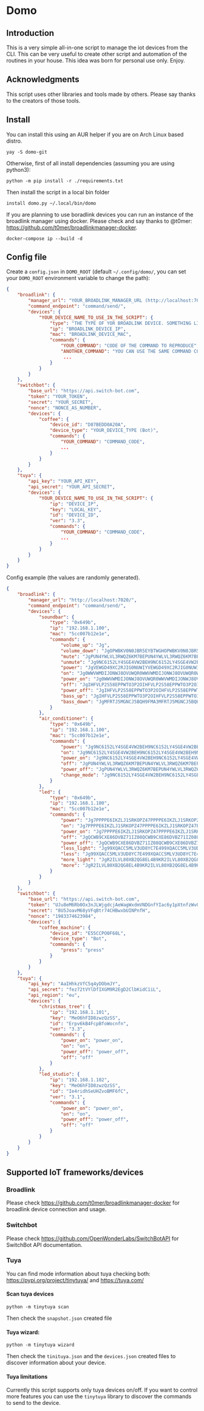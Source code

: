 # Domo

## Introduction
This is a very simple all-in-one script to manage the iot devices from the CLI.
This can be very useful to create other script and automation of the routines in your house.
This idea was born for personal use only. Enjoy.

## Acknowledgments
This script uses other libraries and tools made by others. Please say thanks to the creators of those tools.

## Install

You can install this using an AUR helper if you are on Arch Linux based distro.
```shell
yay -S domo-git
```

Otherwise, first of all install dependencies (assuming you are using python3):
```shell
python -m pip install -r ./requirements.txt
```

Then install the script in a local bin folder
```shell
install domo.py ~/.local/bin/domo
```

If you are planning to use boradlink devices you can run an instance of the broadlink manager using docker.
Please check and say thanks to @t0mer: https://github.com/t0mer/broadlinkmanager-docker.
```shell
docker-compose ip --build -d
```

## Config file

Create a `config.json` in `DOMO_ROOT` (default `~/.config/domo/`, you can set your `DOMO_ROOT` environment variable to change the path):

```json
{
    "broadlink": {
        "manager_url": "YOUR_BROADLINK_MANAGER_URL (http://localhost:7020/)",
        "command_endpoint": "command/send/",
        "devices": {
            "YOUR_DEVICE_NAME_TO_USE_IN_THE_SCRIPT": {
                "type": "THE TYPE OF YOR BROADLINK DEVICE. SOMETHING LIKE 0x649b. CHECK: https://github.com/t0mer/broadlinkmanager-docker",
                "ip": "BROADLINK_DEVICE_IP",
                "mac": "BROADLINK_DEVICE_MAC",
                "commands": {
                    "YOUR_COMMAND": "CODE OF THE COMMAND TO REPRODUCE",
                    "ANOTHER_COMMAND": "YOU CAN USE THE SAME COMMAND CODE TO CREATE ALIASES",
                     ...
                }
            }
        }
    },
    "switchbot": {
        "base_url": "https://api.switch-bot.com",
        "token": "YOUR_TOKEN",
        "secret": "YOUR_SECRET",
        "nonce": "NONCE_AS_NUMBER",
        "devices": {
            "coffee": {
                "device_id": "D87BEDD0A20A",
                "device_type": "YOUR_DEVICE_TYPE (Bot)",
                "commands": {
                    "YOUR_COMMAND": "COMMAND_CODE",
                    ...
                }
            }
        }
    },
    "tuya": {
        "api_key": "YOUR_API_KEY",
        "api_secret": "YOUR_API_SECRET",
        "devices": {
            "YOUR_DEVICE_NAME_TO_USE_IN_THE_SCRIPT": {
                "ip": "DEVICE_IP",
                "key": "LOCAL_KEY",
                "id": "DEVICE_ID",
                "ver": "3.3",
                "commands": {
                    "YOUR_COMMAND": "COMMAND_CODE",
                    ...
                }
            }
        }
    }
}
```

Config example (the values are randomly generated).
```json
{
    "broadlink": {
        "manager_url": "http://localhost:7020/",
        "command_endpoint": "command/send/",
        "devices": {
            "soundbar": {
                "type": "0x649b",
                "ip": "192.168.1.100",
                "mac": "5cc007b12e1e",
                "commands": {
                    "volume_up": "Jg",
                    "volume_down": "JgOPWBKV0N0JBR5EYBTWGHOPWBKV0N0JBR5EYBTWGHOPWBKV0N0JBR5EYBTWGHOPWBKV0N0JBR5EYBTWGHOPWBKV0N0JBR5EYBTWGHOPWBKV0N0JBR5EYBTWGHOPWBKV0N0JBR5EYBTWGHOPWBKV0N0JBR5EYBTWGHOPWBKV0N0JBR5EYBTWGHOPWBKV0N0JBR5EYBTWGH==",
                    "mute": "JgPUN4YWLVL3RWQZ6KM7BEPUN4YWLVL3RWQZ6KM7BEPUN4YWLVL3RWQZ6KM7BEPUN4YWLVL3RWQZ6KM7BEPUN4YWLVL3RWQZ6KM7BEPUN4YWLVL3RWQZ6KM7BEPUN4YWLVL3RWQZ6KM7BEPUN4YWLVL3RWQZ6KM7BEPUN4YWLVL3RWQZ6KM7BEPUN4YWLVL3RWQZ6KM7BE==",
                    "unmute": "Jg9NC6152LY4SGE4VW2BEH9NC6152LY4SGE4VW2BEH9NC6152LY4SGE4VW2BEH9NC6152LY4SGE4VW2BEH9NC6152LY4SGE4VW2BEH9NC6152LY4SGE4VW2BEH9NC6152LY4SGE4VW2BEH9NC6152LY4SGE4VW2BEH9NC6152LY4SGE4VW2BEH9NC6152LY4SGE4VW2BEH==",
                    "power": "JgVEWGD49XC2RJIG0NUWIYVEWGD49XC2RJIG0NUWIYVEWGD49XC2RJIG0NUWIYVEWGD49XC2RJIG0NUWIYVEWGD49XC2RJIG0NUWIYVEWGD49XC2RJIG0NUWIYVEWGD49XC2RJIG0NUWIYVEWGD49XC2RJIG0NUWIYVEWGD49XC2RJIG0NUWIYVEWGD49XC2RJIG0NUWIY==",
                    "on": "Jg0WWVWMDIJONWJ8OVUWQR0WWVWMDIJONWJ8OVUWQR0WWVWMDIJONWJ8OVUWQR0WWVWMDIJONWJ8OVUWQR0WWVWMDIJONWJ8OVUWQR0WWVWMDIJONWJ8OVUWQR0WWVWMDIJONWJ8OVUWQR0WWVWMDIJONWJ8OVUWQR0WWVWMDIJONWJ8OVUWQR0WWVWMDIJONWJ8OVUWQR==",
                    "power_on": "Jg0WWVWMDIJONWJ8OVUWQR0WWVWMDIJONWJ8OVUWQR0WWVWMDIJONWJ8OVUWQR0WWVWMDIJONWJ8OVUWQR0WWVWMDIJONWJ8OVUWQR0WWVWMDIJONWJ8OVUWQR0WWVWMDIJONWJ8OVUWQR0WWVWMDIJONWJ8OVUWQR0WWVWMDIJONWJ8OVUWQR0WWVWMDIJONWJ8OVUWQR==",
                    "off": "JgIHFVLP2S58EPPWTO3P2OIHFVLP2S58EPPWTO3P2OIHFVLP2S58EPPWTO3P2OIHFVLP2S58EPPWTO3P2OIHFVLP2S58EPPWTO3P2OIHFVLP2S58EPPWTO3P2OIHFVLP2S58EPPWTO3P2OIHFVLP2S58EPPWTO3P2OIHFVLP2S58EPPWTO3P2OIHFVLP2S58EPPWTO3P2O==",
                    "power_off": "JgIHFVLP2S58EPPWTO3P2OIHFVLP2S58EPPWTO3P2OIHFVLP2S58EPPWTO3P2OIHFVLP2S58EPPWTO3P2OIHFVLP2S58EPPWTO3P2OIHFVLP2S58EPPWTO3P2OIHFVLP2S58EPPWTO3P2OIHFVLP2S58EPPWTO3P2OIHFVLP2S58EPPWTO3P2OIHFVLP2S58EPPWTO3P2O==",
                    "bass_up": "JgIHFVLP2S58EPPWTO3P2OIHFVLP2S58EPPWTO3P2OIHFVLP2S58EPPWTO3P2OIHFVLP2S58EPPWTO3P2OIHFVLP2S58EPPWTO3P2OIHFVLP2S58EPPWTO3P2OIHFVLP2S58EPPWTO3P2OIHFVLP2S58EPPWTO3P2OIHFVLP2S58EPPWTO3P2OIHFVLP2S58EPPWTO3P2O==",
                    "bass_down": "JgMFRTJ5MGNCJ5BQH9FMA3MFRTJ5MGNCJ5BQH9FMA3MFRTJ5MGNCJ5BQH9FMA3MFRTJ5MGNCJ5BQH9FMA3MFRTJ5MGNCJ5BQH9FMA3MFRTJ5MGNCJ5BQH9FMA3MFRTJ5MGNCJ5BQH9FMA3MFRTJ5MGNCJ5BQH9FMA3MFRTJ5MGNCJ5BQH9FMA3MFRTJ5MGNCJ5BQH9FMA3=="
                }
            },
            "air_conditioner": {
                "type": "0x649b",
                "ip": "192.168.1.100",
                "mac": "5cc007b12e1e",
                "commands": {
                    "power": "Jg9NC6152LY4SGE4VW2BEH9NC6152LY4SGE4VW2BEH9NC6152LY4SGE4VW2BEH9NC6152LY4SGE4VW2BEH9NC6152LY4SGE4VW2BEH9NC6152LY4SGE4VW2BEH",
                    "on": "Jg9NC6152LY4SGE4VW2BEH9NC6152LY4SGE4VW2BEH9NC6152LY4SGE4VW2BEH9NC6152LY4SGE4VW2BEH9NC6152LY4SGE4VW2BEH9NC6152LY4SGE4VW2BEH",
                    "power_on": "Jg9NC6152LY4SGE4VW2BEH9NC6152LY4SGE4VW2BEH9NC6152LY4SGE4VW2BEH9NC6152LY4SGE4VW2BEH9NC6152LY4SGE4VW2BEH9NC6152LY4SGE4VW2BEH",
                    "off": "JgPUN4YWLVL3RWQZ6KM7BEPUN4YWLVL3RWQZ6KM7BEPUN4YWLVL3RWQZ6KM7BEPUN4YWLVL3RWQZ6KM7BEPUN4YWLVL3RWQZ6KM7BEPUN4YWLVL3RWQZ6KM7BE",
                    "power_off": "JgPUN4YWLVL3RWQZ6KM7BEPUN4YWLVL3RWQZ6KM7BEPUN4YWLVL3RWQZ6KM7BEPUN4YWLVL3RWQZ6KM7BEPUN4YWLVL3RWQZ6KM7BEPUN4YWLVL3RWQZ6KM7BE",
                    "change_mode": "Jg9NC6152LY4SGE4VW2BEH9NC6152LY4SGE4VW2BEH9NC6152LY4SGE4VW2BEH9NC6152LY4SGE4VW2BEH9NC6152LY4SGE4VW2BEH9NC6152LY4SGE4VW2BEH"
                }
            },
            "led": {
                "type": "0x649b",
                "ip": "192.168.1.100",
                "mac": "5cc007b12e1e",
                "commands": {
                    "power": "Jg7PPPPE6IKZLJ1SRKOPZ47PPPPE6IKZLJ1SRKOPZ47PPPPE6IKZLJ1SRKOPZ47PPPPE6IKZLJ1SRKOPZ47PPPPE6IKZLJ1SRKOPZ47PPPPE6IKZLJ1SRKOPZ4",
                    "on": "Jg7PPPPE6IKZLJ1SRKOPZ47PPPPE6IKZLJ1SRKOPZ47PPPPE6IKZLJ1SRKOPZ47PPPPE6IKZLJ1SRKOPZ47PPPPE6IKZLJ1SRKOPZ47PPPPE6IKZLJ1SRKOPZ4",
                    "power_on": "Jg7PPPPE6IKZLJ1SRKOPZ47PPPPE6IKZLJ1SRKOPZ47PPPPE6IKZLJ1SRKOPZ47PPPPE6IKZLJ1SRKOPZ47PPPPE6IKZLJ1SRKOPZ47PPPPE6IKZLJ1SRKOPZ4",
                    "off": "JgQCWB9CXE86DVBZ71IZ08QCWB9CXE86DVBZ71IZ08QCWB9CXE86DVBZ71IZ08QCWB9CXE86DVBZ71IZ08QCWB9CXE86DVBZ71IZ08QCWB9CXE86DVBZ71IZ08",
                    "power_off": "JgQCWB9CXE86DVBZ71IZ08QCWB9CXE86DVBZ71IZ08QCWB9CXE86DVBZ71IZ08QCWB9CXE86DVBZ71IZ08QCWB9CXE86DVBZ71IZ08QCWB9CXE86DVBZ71IZ08",
                    "less_light": "Jg99XQACC5MLV3UD8YC7E499XQACC5MLV3UD8YC7E499XQACC5MLV3UD8YC7E499XQACC5MLV3UD8YC7E499XQACC5MLV3UD8YC7E499XQACC5MLV3UD8YC7E4",
                    "less": "Jg99XQACC5MLV3UD8YC7E499XQACC5MLV3UD8YC7E499XQACC5MLV3UD8YC7E499XQACC5MLV3UD8YC7E499XQACC5MLV3UD8YC7E499XQACC5MLV3UD8YC7E4",
                    "more_light": "JgR2ILVL80XB2QG8EL4B9KR2ILVL80XB2QG8EL4B9KR2ILVL80XB2QG8EL4B9KR2ILVL80XB2QG8EL4B9KR2ILVL80XB2QG8EL4B9KR2ILVL80XB2QG8EL4B9K",
                    "more": "JgR2ILVL80XB2QG8EL4B9KR2ILVL80XB2QG8EL4B9KR2ILVL80XB2QG8EL4B9KR2ILVL80XB2QG8EL4B9KR2ILVL80XB2QG8EL4B9KR2ILVL80XB2QG8EL4B9K"
                }
            }
        }
    },
    "switchbot": {
        "base_url": "https://api.switch-bot.com",
        "token": "UJu8eM6Rb0Ox3nJLWjgdcjAeWagWxdmVNDGnfYIac6y1pXtnfzWvO2JTEaAnMFVwbHzX0M2Mt7ddZzDrplCbeDOsxG3X7I5I",
        "secret": "8U5JoavM68yVFqBtr74CHBwxbUINPnfH",
        "nonce": "1983374623984",
        "devices": {
            "coffee_machine": {
                "device_id": "E55CCPO0F68L",
                "device_type": "Bot",
                "commands": {
                    "press": "press"
                }
            }
        }
    },
    "tuya": {
        "api_key": "AaIHhkzVfC5q4yDObmJY",
        "api_secret": "fez72tVYlDfIXGM9R2EgD2ClbKidC1iL",
        "api_region": "eu",
        "devices": {
            "christmas_tree": {
                "ip": "192.168.1.101",
                "key": "MeO6hFID8zwzQzSS",
                "id": "Erpv6kB4FcpBfoWocnfn",
                "ver": "3.3",
                "commands": {
                    "power_on": "power_on",
                    "on": "on",
                    "power_off": "power_off",
                    "off": "off"
                }
            },
            "led_studio": {
                "ip": "192.168.1.102",
                "key": "MeO6hFID8zwzQzSS",
                "id": "Ie4ridhSeUHZvoBMF6fC",
                "ver": "3.1",
                "commands": {
                    "power_on": "power_on",
                    "on": "on",
                    "power_off": "power_off",
                    "off": "off"
                }
            }
        }
    }
}
```

## Supported IoT frameworks/devices

### Broadlink
Please check https://github.com/t0mer/broadlinkmanager-docker for broadlink device connection and usage.

### Switchbot
Please check https://github.com/OpenWonderLabs/SwitchBotAPI for SwitchBot API documentation.

### Tuya
You can find mode information about tuya checking both: https://pypi.org/project/tinytuya/ and https://tuya.com/
#### Scan tuya devices
```shell
python -m tinytuya scan
```
Then check the `snapshot.json` created file
#### Tuya wizard:
```shell
python -m tinytuya wizard
```
Then check the `tinituya.json` and the `devices.json` created files to discover information about your device.

#### Tuya limitations
Currently this script supports only tuya devices on/off.
If you want to control more features you can use the `tinytuya` library to discover the commands to send to the device.